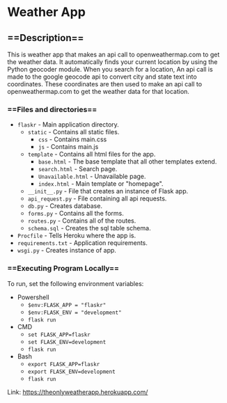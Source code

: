 # Weather App

## ==Description== ##
This is weather app that makes an api call to openweathermap.com to get the weather data. It automatically finds your current location by using the Python geocoder module. When you search for a location, An api call is made to the google geocode api to convert city and state text into coordinates. These coordinates are then used to make an api call to openweathermap.com to get the weather data for that location. 

### ==Files and directories== ###
   - `flaskr` - Main application directory.
      - `static` - Contains all static files.
         - `css` - Contains main.css
         - `js` - Contains main.js
      - `template` - Contains all html files for the app.
         - `base.html` - The base template that all other templates extend.
         - `search.html` - Search page.
         - `Unavailable.html` - Unavailable page.
         - `index.html` - Main template or "homepage".
      - `__init__.py` - File that creates an instance of Flask app.
      - `api_request.py` - File containing all api requests.
      - `db.py` - Creates database.
      - `forms.py` - Contains all the forms.
      - `routes.py` - Contains all of the routes.
      - `schema.sql` - Creates the sql table schema.
   - `Procfile` - Tells Heroku where the app is.
   - `requirements.txt` - Application requirements.
   - `wsgi.py` - Creates instance of app.

### ==Executing Program Locally== ###
To run, set the following environment variables:
* Powershell
	* `$env:FLASK_APP = "flaskr"`
	* `$env:FLASK_ENV = "development"`
	* `flask run`
* CMD
	* `set FLASK_APP=flaskr`
	* `set FLASK_ENV=development`
	* `flask run`
* Bash
	* `export FLASK_APP=flaskr`
	* `export FLASK_ENV=development`
	* `flask run`

Link: https://theonlyweatherapp.herokuapp.com/
